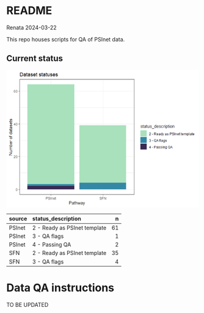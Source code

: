 README
================
Renata
2024-03-22

This repo houses scripts for QA of PSInet data.

## Current status

![](README_files/figure-gfm/unnamed-chunk-2-1.png)<!-- -->

| source | status_description           |   n |
|:-------|:-----------------------------|----:|
| PSInet | 2 - Ready as PSInet template |  61 |
| PSInet | 3 - QA flags                 |   1 |
| PSInet | 4 - Passing QA               |   2 |
| SFN    | 2 - Ready as PSInet template |  35 |
| SFN    | 3 - QA flags                 |   4 |

# Data QA instructions

TO BE UPDATED
